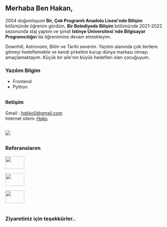 ## Merhaba Ben Hakan,
<p>2004 doğumluyum <b>Bir, Çok Programlı Anadolu Lisesi'nde Bilişim</b> bölümünde öğrenim gördüm, <b>Bir Belediyede Bilişim</b> bölümünde 2021-2022 sezonunda staj yaptım ve şimdi <b>Istinye Universitesi`nde Bilgisayar Programcılığın</b>'da öğrenimime devam etmekteyim.</p>
<p>Downhill, Astronomi, Bilim ve Tarihi severim. Yazılım alanında çok ilerilere gitmeyi hedeflemekte ve kendi şirketimi kurup dünya markası olmayı amaçlamaktayım. Küçük bir aile'nin büyük hedefleri olan çocuğuyum.</p>

### Yazılım Bilgim
<ul>
  <li>Frontend</li>
  <li>Python</li>
</ul>
 
##
### Iletişim
Gmail : hqkko0@gmail.com </br>
Internet sitem: <a href="https://hqko.netlify.app/hqko">Hqko</a>
  
## 
![](https://komarev.com/ghpvc/?username=hqko01&style=for-the-badge&color=dc143c)
## 

### Referanslarım
<a href="http://safirfuar.com/"><img src="https://safirfuar.netlify.app/PIC/SafirFuarLogo.png" style="width: 60px; height: 40px;"></a>

<a href="https://uyducusuat.com/"><img src="https://i.pinimg.com/originals/9d/73/af/9d73af36e486def0f4c81aa372b8655c.gif" style="width: 60px; height: 40px;"></a>

<a href="https://hkmietmobel.netlify.app/"><img src="https://hkmietmobel.netlify.app/Pictures/HKLogoNB.png" style="width: 60px; height: 40px;"></a>
#
### Ziyaretiniz için teşekkürler..

